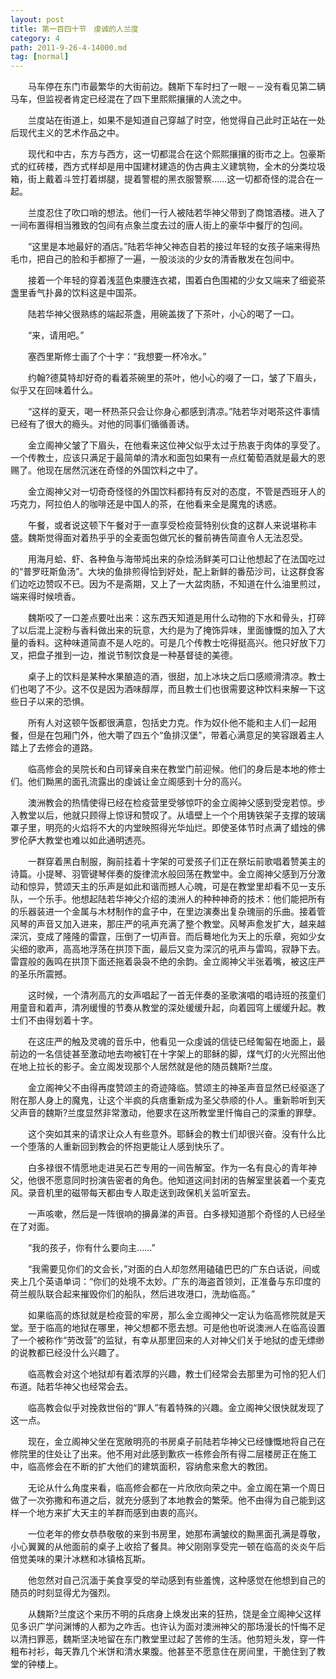 ```yaml
---
layout: post
title: 第一百四十节　虔诚的人兰度
category: 4
path: 2011-9-26-4-14000.md
tag: [normal]
---
```


　　马车停在东门市最繁华的大街前边。魏斯下车时扫了一眼－－没有看见第二辆马车，但监视者肯定已经混在了四下里熙熙攘攘的人流之中。

　　兰度站在街道上，如果不是知道自己穿越了时空，他觉得自己此时正站在一处后现代主义的艺术作品之中。

　　现代和中古，东方与西方，这一切都混合在这个熙熙攘攘的街市之上。包豪斯式的红砖楼，西方式样却是用中国建材建造的伪古典主义建筑物，全木的分类垃圾箱，街上戴着斗笠打着绑腿，提着警棍的黑衣服警察……这一切都奇怪的混合在一起。

　　兰度忍住了吹口哨的想法。他们一行人被陆若华神父带到了商馆酒楼。进入了一间布置得相当雅致的包间有点象兰度去过的唐人街上的豪华中餐厅的包间。

　　“这里是本地最好的酒店。”陆若华神父神态自若的接过年轻的女孩子端来得热毛巾，把自己的脸和手都擦了一遍，一股淡淡的少女的清香散发在包间中。

　　接着一个年轻的穿着浅蓝色束腰连衣裙，围着白色围裙的少女又端来了细瓷茶盏里香气扑鼻的饮料这是中国茶。

　　陆若华神父很熟练的端起茶盏，用碗盖拨了下茶叶，小心的喝了一口。

　　“来，请用吧。”

　　塞西里斯修士画了个十字：“我想要一杯冷水。”

　　约翰?德莫特却好奇的看着茶碗里的茶叶，他小心的啜了一口，皱了下眉头，似乎又在回味着什么。

　　“这样的夏天，喝一杯热茶只会让你身心都感到清凉。”陆若华对喝茶这件事情已经有了很大的瘾头。对他的同事们循循善诱。

　　金立阁神父皱了下眉头，在他看来这位神父似乎太过于热衷于肉体的享受了。一个传教士，应该只满足于最简单的清水和面包如果有一点红葡萄酒就是最大的恩赐了。他现在居然沉迷在奇怪的外国饮料之中了。

　　金立阁神父对一切奇奇怪怪的外国饮料都持有反对的态度，不管是西班牙人的巧克力，阿拉伯人的咖啡还是中国人的茶，在他看来全是魔鬼的诱惑。

　　午餐，或者说这顿下午餐对于一直享受检疫营特别伙食的这群人来说堪称丰盛。魏斯觉得面对着热乎乎的全麦面包做冗长的餐前祷告简直令人无法忍受。

　　用海月蛤、虾、各种鱼与海带炖出来的杂烩汤鲜美可口让他想起了在法国吃过的“普罗旺斯鱼汤”。大块的鱼排煎得恰到好处，配上新鲜的番茄沙司，让这群食客们边吃边赞叹不已。因为不是斋期，又上了一大盆肉肠，不知道在什么油里煎过，端来得时候喷香。

　　魏斯咬了一口差点要吐出来：这东西天知道是用什么动物的下水和骨头，打碎了以后混上淀粉与香料做出来的玩意，大约是为了掩饰异味，里面慷慨的加入了大量的香料。这种味道简直不是人吃的。可是几个传教士吃得挺高兴。他只好放下刀叉，把盘子推到一边，推说节制饮食是一种基督徒的美德。

　　桌子上的饮料是某种水果酿造的酒，很甜，加上冰块之后口感顺滑清凉。教士们也喝了不少。这不仅是因为酒味醇厚，而且教士们也很需要这种饮料来解一下这些日子以来的恐惧。

　　所有人对这顿午饭都很满意，包括史力克。作为奴仆他不能和主人们一起用餐，但是在包厢门外，他大嚼了四五个“鱼排汉堡”，带着心满意足的笑容跟着主人踏上了去修会的道路。

　　临高修会的吴院长和白司铎亲自来在教堂门前迎候。他们的身后是本地的修士们。他们黝黑的面孔流露出的虔诚让金立阁感到十分的高兴。

　　澳洲教会的热情使得已经在检疫营里受够惊吓的金立阁神父感到受宠若惊。步入教堂以后，他就只顾得上惊讶和赞叹了。从墙壁上一个个用铸铁架子支撑的玻璃罩子里，明亮的火焰将不大的内堂映照得光华灿烂。即使圣体节时点满了蜡烛的佛罗伦萨大教堂也难以如此通明透亮。

　　一群穿着黑白制服，胸前挂着十字架的可爱孩子们正在祭坛前歌唱着赞美主的诗篇。小提琴、羽管键琴伴奏的旋律流水般回荡在教堂中。金立阁神父感到万分激动和惊异，赞颂天主的乐声是如此和谐而撼人心魄，可是在教堂里却看不见一支乐队，一个乐手。他想起陆若华神父介绍的澳洲人的种种神奇的技术：他们能把所有的乐器装进一个金属与木材制作的盒子中，在里边演奏出复杂瑰丽的乐曲。接着管风琴的声音又加入进来，那庄严的吼声充满了整个教堂。风琴声愈发扩大，越来越深沉，变成了隆隆的雷霆，压倒了一切声音。而后蓦地化为天上的乐章，宛如少女尖细的歌声，高高地浮荡在拱顶下面，最后又变为深沉的吼声与雷鸣，寂静下去。雷霆般的轰鸣在拱顶下面还拖着袅袅不绝的余韵。金立阁神父半张着嘴，被这庄严的圣乐所震撼。

　　这时候，一个清冽高亢的女声唱起了一首无伴奏的圣歌演唱的唱诗班的孩童们用童音和着声，清冽缓慢的节奏从教堂的深处缓缓升起，向着园穹上缓缓升起。教士们不由得划着十字。

　　在这庄严的触及灵魂的音乐中，他看见一众虔诚的信徒已经匍匐在地面上，最前边的一名信徒甚至激动地去吻被钉在十字架上的耶稣的脚，煤气灯的火光照出他在地上拉长的影子。金立阁发现那个人居然就是他的随员魏斯?兰度。

　　金立阁神父不由得再度赞颂主的奇迹降临。赞颂主的神圣声音显然已经驱逐了附在那人身上的魔鬼，让这个半疯的兵痞重新成为圣父恭顺的仆人。重新聆听到天父声音的魏斯?兰度显然非常激动，他要求在这所教堂里忏悔自己的深重的罪孽。

　　这个突如其来的请求让众人有些意外。耶稣会的教士们却很兴奋。没有什么比一个堕落的人重新回到教会的怀抱更能让人感到快乐了。

　　白多禄很不情愿地走进吴石芒专用的一间告解室。作为一名有良心的青年神父，他很不愿意同时扮演告密者的角色。他知道这间封闭的告解室里装着一个麦克风。录音机里的磁带每天都由专人取走送到政保机关监听室去。

　　一声咳嗽，然后是一阵很响的擤鼻涕的声音。白多禄知道那个奇怪的人已经坐在了对面。

　　“我的孩子，你有什么要向主……”

　　“我需要见你们的文会长，”对面的白人却忽然用磕磕巴巴的广东白话说，间或夹上几个英语单词：“你们的处境不太妙。广东的海盗首领刘，正准备与东印度的荷兰舰队联合起来摧毁你们的船队，然后进攻港口，洗劫临高。”

　　如果临高的炼狱就是检疫营的牢房，那么金立阁神父一定认为临高修院就是天堂。至于临高的地狱在哪里，神父想都不愿去想。可是他也听说澳洲人在临高设置了一个被称作“劳改营”的监狱，有幸从那里回来的人对神父们关于地狱的虚无缥缈的说教都已经没什么兴趣了。

　　临高教会对这个地狱却有着浓厚的兴趣，教士们经常会去那里为可怜的犯人们布道。陆若华神父也经常会去。

　　临高教会似乎对挽救世俗的“罪人”有着特殊的兴趣。金立阁神父很快就发现了这一点。

　　现在，金立阁神父坐在宽敞明亮的书房桌子前陆若华神父已经慷慨地将自己在修院里的住处让了出来。他不用对此感到歉疚一栋修会所有得二层楼房正在施工中，临高修会在不断的扩大他们的建筑面积，容纳愈来愈大的教团。

　　无论从什么角度来看，临高修会都在一片欣欣向荣之中。金立阁在第一个周日做了一次弥撒和布道之后，就充分感到了本地教会的繁荣。他不由得为自己能到这样一个地方来扩大天主的羊群而感到由衷的高兴。

　　一位老年的修女恭恭敬敬的来到书房里，她那布满皱纹的黝黑面孔满是尊敬，小心翼翼的从他面前的桌子上收拾了餐具。神父刚刚享受完一顿在临高的炎炎午后倍觉美味的果汁冰糕和冰镇格瓦斯。

　　他忽然对自己沉湎于美食享受的举动感到有些羞愧，这种感觉在他想到自己的随员的时刻显得尤为强烈。

　　从魏斯?兰度这个来历不明的兵痞身上焕发出来的狂热，饶是金立阁神父这样见多识广学问渊博的人都为之咋舌。也许认为面对澳洲神父的那场漫长的忏悔不足以清扫罪恶，魏斯坚决地留在东门教堂里过起了苦修的生活。他剪短头发，穿一件粗布衬衫，每天靠几个米饼和清水果腹。他甚至不愿意住在房间里，干脆住到了教堂的钟楼上。

